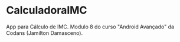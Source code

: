 # CalculadoraIMC
App para Cálculo de IMC. Modulo 8 do curso "Android Avançado" da Codans (Jamilton Damasceno).
